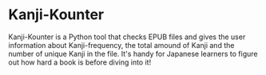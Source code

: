 # Kanji-Kounter
Kanji-Kounter is a Python tool that checks EPUB files and gives the user information about Kanji-frequency, the total amound of Kanji and the number of unique Kanji in the file. It's handy for Japanese learners to figure out how hard a book is before diving into it!
